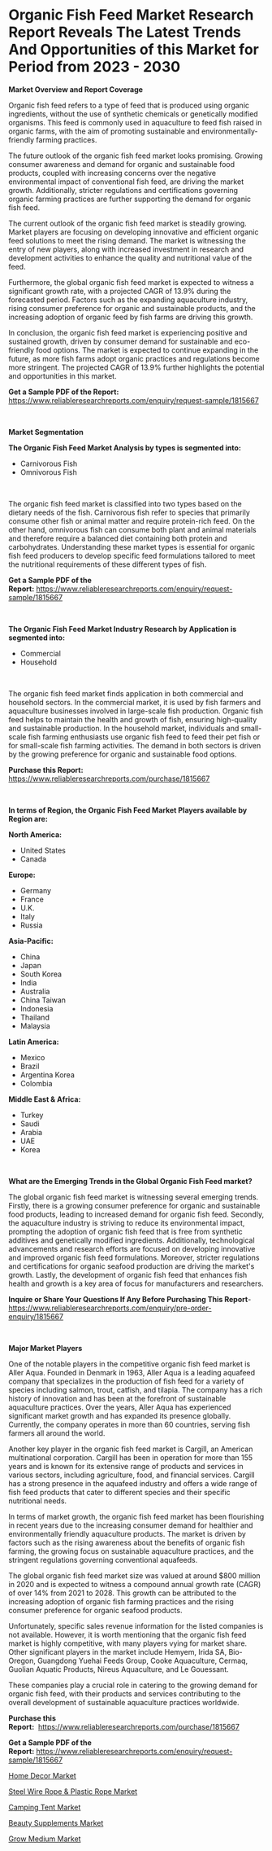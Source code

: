 <p><h1>Organic Fish Feed Market Research Report Reveals The Latest Trends And Opportunities of this Market for Period from 2023 - 2030</h1></p><p><strong>Market Overview and Report Coverage</strong></p>
<p><p>Organic fish feed refers to a type of feed that is produced using organic ingredients, without the use of synthetic chemicals or genetically modified organisms. This feed is commonly used in aquaculture to feed fish raised in organic farms, with the aim of promoting sustainable and environmentally-friendly farming practices.</p><p>The future outlook of the organic fish feed market looks promising. Growing consumer awareness and demand for organic and sustainable food products, coupled with increasing concerns over the negative environmental impact of conventional fish feed, are driving the market growth. Additionally, stricter regulations and certifications governing organic farming practices are further supporting the demand for organic fish feed.</p><p>The current outlook of the organic fish feed market is steadily growing. Market players are focusing on developing innovative and efficient organic feed solutions to meet the rising demand. The market is witnessing the entry of new players, along with increased investment in research and development activities to enhance the quality and nutritional value of the feed.</p><p>Furthermore, the global organic fish feed market is expected to witness a significant growth rate, with a projected CAGR of 13.9% during the forecasted period. Factors such as the expanding aquaculture industry, rising consumer preference for organic and sustainable products, and the increasing adoption of organic feed by fish farms are driving this growth.</p><p>In conclusion, the organic fish feed market is experiencing positive and sustained growth, driven by consumer demand for sustainable and eco-friendly food options. The market is expected to continue expanding in the future, as more fish farms adopt organic practices and regulations become more stringent. The projected CAGR of 13.9% further highlights the potential and opportunities in this market.</p></p>
<p><strong>Get a Sample PDF of the Report:</strong> <a href="https://www.reliableresearchreports.com/enquiry/request-sample/1815667">https://www.reliableresearchreports.com/enquiry/request-sample/1815667</a></p>
<p>&nbsp;</p>
<p><strong>Market Segmentation</strong></p>
<p><strong>The Organic Fish Feed Market Analysis by types is segmented into:</strong></p>
<p><ul><li>Carnivorous Fish</li><li>Omnivorous Fish</li></ul></p>
<p>&nbsp;</p>
<p><p>The organic fish feed market is classified into two types based on the dietary needs of the fish. Carnivorous fish refer to species that primarily consume other fish or animal matter and require protein-rich feed. On the other hand, omnivorous fish can consume both plant and animal materials and therefore require a balanced diet containing both protein and carbohydrates. Understanding these market types is essential for organic fish feed producers to develop specific feed formulations tailored to meet the nutritional requirements of these different types of fish.</p></p>
<p><strong>Get a Sample PDF of the Report:</strong>&nbsp;<a href="https://www.reliableresearchreports.com/enquiry/request-sample/1815667">https://www.reliableresearchreports.com/enquiry/request-sample/1815667</a></p>
<p>&nbsp;</p>
<p><strong>The Organic Fish Feed Market Industry Research by Application is segmented into:</strong></p>
<p><ul><li>Commercial</li><li>Household</li></ul></p>
<p>&nbsp;</p>
<p><p>The organic fish feed market finds application in both commercial and household sectors. In the commercial market, it is used by fish farmers and aquaculture businesses involved in large-scale fish production. Organic fish feed helps to maintain the health and growth of fish, ensuring high-quality and sustainable production. In the household market, individuals and small-scale fish farming enthusiasts use organic fish feed to feed their pet fish or for small-scale fish farming activities. The demand in both sectors is driven by the growing preference for organic and sustainable food options.</p></p>
<p><strong>Purchase this Report:</strong>&nbsp; <a href="https://www.reliableresearchreports.com/purchase/1815667">https://www.reliableresearchreports.com/purchase/1815667</a></p>
<p>&nbsp;</p>
<p><strong>In terms of Region, the Organic Fish Feed Market Players available by Region are:</strong></p>
<p>
    <p> <strong> North America: </strong>
        <ul>
            <li>United States</li>
            <li>Canada</li>
        </ul>
        </p> 
    <p> <strong> Europe: </strong>
        <ul>
            <li>Germany</li>
            <li>France</li>
            <li>U.K.</li>
            <li>Italy</li>
            <li>Russia</li>
        </ul>
        </p> 
    <p> <strong> Asia-Pacific: </strong>
        <ul>
            <li>China</li>
            <li>Japan</li>
            <li>South Korea</li>
            <li>India</li>
            <li>Australia</li>
            <li>China Taiwan</li>
            <li>Indonesia</li>
            <li>Thailand</li>
            <li>Malaysia</li>
        </ul>
        </p> 
    <p> <strong> Latin America: </strong>
        <ul>
            <li>Mexico</li>
            <li>Brazil</li>
            <li>Argentina Korea</li>
            <li>Colombia</li>
        </ul>
        </p> 
    <p> <strong> Middle East & Africa: </strong>
        <ul>
            <li>Turkey</li>
            <li>Saudi</li>
            <li>Arabia</li>
            <li>UAE</li>
            <li>Korea</li>
        </ul>
    </p>
    </p>
<p>&nbsp;</p>
<p><strong>What are the Emerging Trends in the Global Organic Fish Feed market?</strong></p>
<p><p>The global organic fish feed market is witnessing several emerging trends. Firstly, there is a growing consumer preference for organic and sustainable food products, leading to increased demand for organic fish feed. Secondly, the aquaculture industry is striving to reduce its environmental impact, prompting the adoption of organic fish feed that is free from synthetic additives and genetically modified ingredients. Additionally, technological advancements and research efforts are focused on developing innovative and improved organic fish feed formulations. Moreover, stricter regulations and certifications for organic seafood production are driving the market's growth. Lastly, the development of organic fish feed that enhances fish health and growth is a key area of focus for manufacturers and researchers.</p></p>
<p><strong>Inquire or Share Your Questions If Any Before Purchasing This Report</strong>- <a href="https://www.reliableresearchreports.com/enquiry/pre-order-enquiry/1815667">https://www.reliableresearchreports.com/enquiry/pre-order-enquiry/1815667</a></p>
<p>&nbsp;</p>
<p><strong>Major Market Players</strong></p>
<p><p>One of the notable players in the competitive organic fish feed market is Aller Aqua. Founded in Denmark in 1963, Aller Aqua is a leading aquafeed company that specializes in the production of fish feed for a variety of species including salmon, trout, catfish, and tilapia. The company has a rich history of innovation and has been at the forefront of sustainable aquaculture practices. Over the years, Aller Aqua has experienced significant market growth and has expanded its presence globally. Currently, the company operates in more than 60 countries, serving fish farmers all around the world.</p><p>Another key player in the organic fish feed market is Cargill, an American multinational corporation. Cargill has been in operation for more than 155 years and is known for its extensive range of products and services in various sectors, including agriculture, food, and financial services. Cargill has a strong presence in the aquafeed industry and offers a wide range of fish feed products that cater to different species and their specific nutritional needs.</p><p>In terms of market growth, the organic fish feed market has been flourishing in recent years due to the increasing consumer demand for healthier and environmentally friendly aquaculture products. The market is driven by factors such as the rising awareness about the benefits of organic fish farming, the growing focus on sustainable aquaculture practices, and the stringent regulations governing conventional aquafeeds.</p><p>The global organic fish feed market size was valued at around $800 million in 2020 and is expected to witness a compound annual growth rate (CAGR) of over 14% from 2021 to 2028. This growth can be attributed to the increasing adoption of organic fish farming practices and the rising consumer preference for organic seafood products.</p><p>Unfortunately, specific sales revenue information for the listed companies is not available. However, it is worth mentioning that the organic fish feed market is highly competitive, with many players vying for market share. Other significant players in the market include Hemyem, Irida SA, Bio-Oregon, Guangdong Yuehai Feeds Group, Cooke Aquaculture, Cermaq, Guolian Aquatic Products, Nireus Aquaculture, and Le Gouessant.</p><p>These companies play a crucial role in catering to the growing demand for organic fish feed, with their products and services contributing to the overall development of sustainable aquaculture practices worldwide.</p></p>
<p><strong>Purchase this Report:</strong>&nbsp;&nbsp;<a href="https://www.reliableresearchreports.com/purchase/1815667">https://www.reliableresearchreports.com/purchase/1815667</a></p>
<p></p>
<p><strong>Get a Sample PDF of the Report:</strong>&nbsp;<a href="https://www.reliableresearchreports.com/enquiry/request-sample/1815667">https://www.reliableresearchreports.com/enquiry/request-sample/1815667</a></p>
<p><p><a href="https://medium.com/@annarussell1981/home-decor-market-size-reveals-the-best-marketing-channels-in-global-industry-4181408fa97f">Home Decor Market</a></p><p><a href="https://medium.com/@dianafisher1927/steel-wire-rope-amp-plastic-rope-market-analysis-and-sze-forecasted-for-period-from-2023-to-2030-4f4305d84d1b">Steel Wire Rope & Plastic Rope Market</a></p><p><a href="https://medium.com/@avarobertson1969/camping-tent-market-trends-and-market-analysis-forecasted-for-period-2023-2030-1b22c430e048">Camping Tent Market</a></p><p><a href="https://medium.com/@dorothypeters68/analyzing-beauty-supplements-market-global-industry-perspective-and-forecast-2023-to-2030-146b803c6319">Beauty Supplements Market</a></p><p><a href="https://github.com/RoccoManning/Market-Research-Report-List-2/blob/main/grow-medium-market.md">Grow Medium Market</a></p></p>